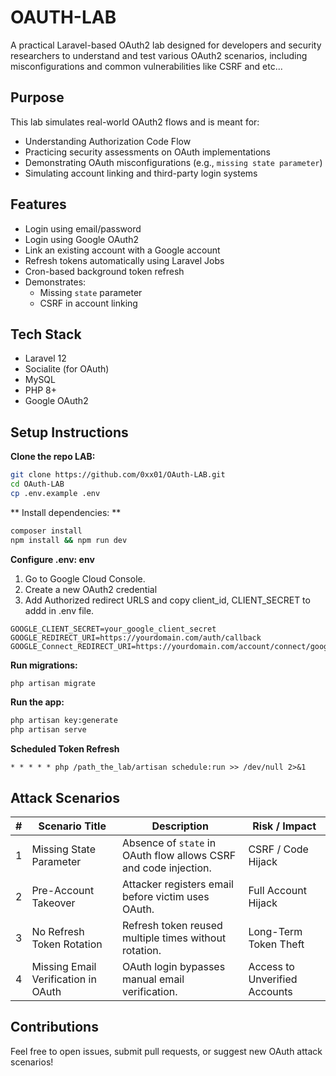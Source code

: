 # OAUTH-LAB

A practical Laravel-based OAuth2 lab designed for developers and security researchers to understand and test various OAuth2 scenarios, including misconfigurations and common vulnerabilities like CSRF and etc...

## Purpose

This lab simulates real-world OAuth2 flows and is meant for:

- Understanding Authorization Code Flow
- Practicing security assessments on OAuth implementations
- Demonstrating OAuth misconfigurations (e.g., `missing state parameter`)
- Simulating account linking and third-party login systems

## Features

- Login using email/password
- Login using Google OAuth2
- Link an existing account with a Google account
- Refresh tokens automatically using Laravel Jobs
- Cron-based background token refresh
- Demonstrates:
  - Missing `state` parameter
  - CSRF in account linking

## Tech Stack

- Laravel 12
- Socialite (for OAuth)
- MySQL
- PHP 8+
- Google OAuth2

## Setup Instructions

**Clone the repo LAB:**

```bash
git clone https://github.com/0xx01/OAuth-LAB.git
cd OAuth-LAB
cp .env.example .env
```
** Install dependencies: **

```bash
composer install
npm install && npm run dev
```
**Configure .env: env**
1. Go to Google Cloud Console.
2. Create a new OAuth2 credential
3. Add Authorized redirect URLS and copy client_id, CLIENT_SECRET to addd in .env file.
```GOOGLE_CLIENT_ID=your_google_client_id
GOOGLE_CLIENT_SECRET=your_google_client_secret
GOOGLE_REDIRECT_URI=https://yourdomain.com/auth/callback
GOOGLE_Connect_REDIRECT_URI=https://yourdomain.com/account/connect/google
```
**Run migrations:**

```bash
php artisan migrate
```
**Run the app:**
```bash
php artisan key:generate
php artisan serve
```
**Scheduled Token Refresh**
```pgsql
* * * * * php /path_the_lab/artisan schedule:run >> /dev/null 2>&1
```

## Attack Scenarios

| #  | Scenario Title                   | Description                                                                | Risk / Impact                          |
|----|-----------------------------------|----------------------------------------------------------------------------|----------------------------------------|
| 1  | Missing State Parameter           | Absence of `state` in OAuth flow allows CSRF and code injection.            | CSRF / Code Hijack                     |
| 2  | Pre-Account Takeover               | Attacker registers email before victim uses OAuth.                         | Full Account Hijack                    |
| 3  | No Refresh Token Rotation          | Refresh token reused multiple times without rotation.                      | Long-Term Token Theft                  |
| 4  | Missing Email Verification in OAuth| OAuth login bypasses manual email verification.                            | Access to Unverified Accounts          |


## Contributions
Feel free to open issues, submit pull requests, or suggest new OAuth attack scenarios!
